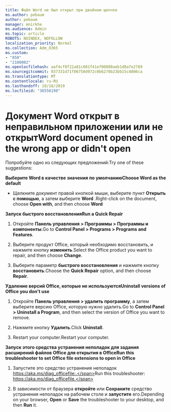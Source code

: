 ```yaml
---
title: Файл Word не был открыт при двойном щелчке
ms.author: pebaum
author: pebaum
manager: mnirkhe
ms.audience: Admin
ms.topic: article
ROBOTS: NOINDEX, NOFOLLOW
localization_priority: Normal
ms.collection: Adm_O365
ms.custom:
- "850"
- "2100002"
ms.openlocfilehash: aaf4cf8f22a81c601f41ef00080aeb1d8a7e2789
ms.sourcegitcommit: 037331d71f06750d972c0b6278b23bb15c4806ca
ms.translationtype: MT
ms.contentlocale: ru-RU
ms.lasthandoff: 10/18/2019
ms.locfileid: "36558198"
---
```

# <a name="word-document-opened-in-the-wrong-app-or-didnt-open"></a><span data-ttu-id="b5c25-102">Документ Word открыт в неправильном приложении или не открыт</span><span class="sxs-lookup"><span data-stu-id="b5c25-102">Word document opened in the wrong app or didn't open</span></span>

<span data-ttu-id="b5c25-103">Попробуйте одно из следующих предложений:</span><span class="sxs-lookup"><span data-stu-id="b5c25-103">Try one of these suggestions:</span></span>

<span data-ttu-id="b5c25-104">**Выберите Word в качестве значения по умолчанию**</span><span class="sxs-lookup"><span data-stu-id="b5c25-104">**Choose Word as the default**</span></span>

- <span data-ttu-id="b5c25-105">Щелкните документ правой кнопкой мыши, выберите пункт **Открыть с помощью**, а затем выберите **Word** .</span><span class="sxs-lookup"><span data-stu-id="b5c25-105">Right-click on the document, choose **Open with**, and then choose **Word**</span></span>

<span data-ttu-id="b5c25-106">**Запуск быстрого восстановления**</span><span class="sxs-lookup"><span data-stu-id="b5c25-106">**Run a Quick Repair**</span></span>

1. <span data-ttu-id="b5c25-107">Откройте **Панель управления > Программы > Программы и компоненты**.</span><span class="sxs-lookup"><span data-stu-id="b5c25-107">Go to **Control Panel > Programs > Programs and Features**.</span></span>

2. <span data-ttu-id="b5c25-108">Выберите продукт Office, который необходимо восстановить, и нажмите кнопку **изменить**.</span><span class="sxs-lookup"><span data-stu-id="b5c25-108">Select the Office product you want to repair, and then choose **Change**.</span></span>

3. <span data-ttu-id="b5c25-109">Выберите параметр **быстрого восстановления** и нажмите кнопку **восстановить**.</span><span class="sxs-lookup"><span data-stu-id="b5c25-109">Choose the **Quick Repair** option, and then choose **Repair**.</span></span>

<span data-ttu-id="b5c25-110">**Удаление версий Office, которые не используются**</span><span class="sxs-lookup"><span data-stu-id="b5c25-110">**Uninstall versions of Office you don't use**</span></span>

1. <span data-ttu-id="b5c25-111">Откройте **Панель управления > удалить программу**, а затем выберите версию Office, которую нужно удалить.</span><span class="sxs-lookup"><span data-stu-id="b5c25-111">Go to **Control Panel > Uninstall a Program**, and then select the version of Office you want to remove.</span></span>

2. <span data-ttu-id="b5c25-112">Нажмите кнопку **Удалить**.</span><span class="sxs-lookup"><span data-stu-id="b5c25-112">Click **Uninstall**.</span></span>

3. <span data-ttu-id="b5c25-113">Restart your computer.</span><span class="sxs-lookup"><span data-stu-id="b5c25-113">Restart your computer.</span></span>

<span data-ttu-id="b5c25-114">**Запуск этого средства устранения неполадок для задания расширений файлов Office для открытия в Office**</span><span class="sxs-lookup"><span data-stu-id="b5c25-114">**Run this troubleshooter to set Office file extensions to open in Office**</span></span>

1. <span data-ttu-id="b5c25-115">Запустите это средство устранения неполадок https://aka.ms/diag_officefile:.</span><span class="sxs-lookup"><span data-stu-id="b5c25-115">Run this troubleshooter: https://aka.ms/diag_officefile.</span></span>

2. <span data-ttu-id="b5c25-116">В зависимости от браузера **откройте** или **Сохраните** средство устранения неполадок на рабочем столе и **запустите** его.</span><span class="sxs-lookup"><span data-stu-id="b5c25-116">Depending on your browser, **Open** or **Save** the troubleshooter to your desktop, and then **Run** it.</span></span>
